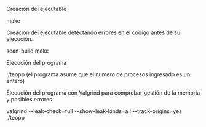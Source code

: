 Creación del ejecutable

make 

Creación del ejecutable detectando errores en el código antes de su ejecución.

scan-build make

Ejecución del programa

./teopp <numero de procesos> <instancia> (el programa asume que el numero de procesos ingresado es un entero)

Ejecución del programa con Valgrind para comprobar gestión de la memoria y posibles errores

valgrind --leak-check=full --show-leak-kinds=all --track-origins=yes  ./teopp <numero de procesos> <instancia>
